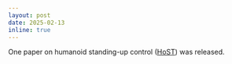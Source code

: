 ```yaml
---
layout: post
date: 2025-02-13
inline: true
---
```


One paper on humanoid standing-up control ([HoST](https://taohuang13.github.io/humanoid-standingup.github.io/)) was released.